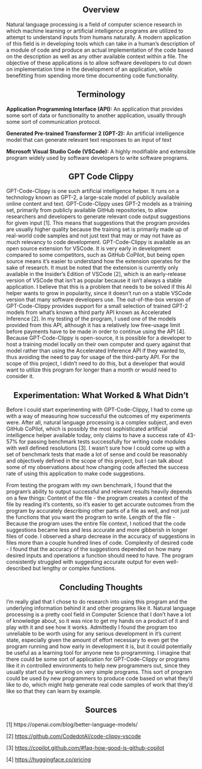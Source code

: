 <h2 align="center"><b>Overview</b></h2>
Natural language processing is a field of computer science research in which machine learning or artificial intelligence programs are utilized to attempt to understand inputs from humans naturally. A modern application of this field is in developing tools which can take in a human’s description of a module of code and produce an actual implementation of the code based on the description as well as any other available context within a file. The objective of these applications is to allow software developers to cut down on implementation time in the development of an application, while benefitting from spending more time documenting code functionality.

<h2 align="center"><b>Terminology</b></h2>
<b>Application Programming Interface (API):</b>
An application that provides some sort of data or functionality to another application, usually through some sort of communication protocol.

<b>Generated Pre-trained Transformer 2 (GPT-2):</b>
An artificial intelligence model that can generate relevant text responses to an input of text

<b>Microsoft Visual Studio Code (VSCode):</b>
A highly modifiable and extensible program widely used by software developers to write software programs.

<h2 align="center"><b>GPT Code Clippy</b></h2>
GPT-Code-Clippy is one such artificial intelligence helper. It runs on a technology known as GPT-2, a large-scale model of publicly available online content and text. GPT-Code-Clippy uses GPT-2 models as a training set, primarily from publicly available GitHub repositories, to allow researchers and developers to generate relevant code output suggestions for given input [1]. This means that suggestions that the program provides are usually higher quality because the training set is primarily made up of real-world code samples and not just text that may or may not have as much relevancy to code development. GPT-Code-Clippy is available as an open source extension for VSCode. It is very early in development compared to some competitors, such as GitHub CoPilot, but being open source means it’s easier to understand how the extension operates for the sake of research. It must be noted that the extension is currently only available in the Insider’s Edition of VSCode [2], which is an early-release version of VSCode that isn’t as popular because it isn’t always a stable application. I believe that this is a problem that needs to be solved if this AI helper wants to grow in popularity, since it doesn’t run on a stable VSCode version that many software developers use. The out-of-the-box version of GPT-Code-Clippy provides support for a small selection of trained GPT-2 models from what’s known a third party API known as Accelerated Inference [2]. In my testing of the program, I used one of the models provided from this API, although it has a relatively low free-usage limit before payments have to be made in order to continue using the API [4]. Because GPT-Code-Clippy is open-source, it is possible for a developer to host a training model locally on their own computer and query against that model rather than using the Accelerated Inference API if they wanted to, thus avoiding the need to pay for usage of the third-party API. For the scope of this project, I didn’t need to do this, but a developer that would want to utilize this program for longer than a month or would need to consider it.

<h2 align="center"><b>Experimentation: What Worked & What Didn’t</b></h2>
Before I could start experimenting with GPT-Code-Clippy, I had to come up with a way of measuring how successful the outcomes of my experiments were. After all, natural language processing is a complex subject, and even GitHub CoPilot, which is possibly the most sophisticated artificial intelligence helper available today, only claims to have a success rate of 43-57% for passing benchmark tests successfully for writing code modules with well defined resolutions [3]. I wasn’t sure how I could come up with a set of benchmark tests that made a lot of sense and could be reasonably and objectively defined in the scope of this project, but I can talk about some of my observations about how changing code affected the success rate of using this application to make code suggestions.

From testing the program with my own benchmark, I found that the program’s ability to output successful and relevant results heavily depends on a few things:
Content of the file - the program creates a context of the file by reading it’s contents, so it’s easier to get accurate outcomes from the program by accurately describing other parts of a file as well, and not just the functions that you want the program to write.
Length of the file - Because the program uses the entire file context, I noticed that the code suggestions became less and less accurate and more gibberish in longer files of code. I observed a sharp decrease in the accuracy of suggestions in files more than a couple hundred lines of code.
Complexity of desired code - I found that the accuracy of the suggestions depended on how many desired inputs and operations a function should need to have. The program consistently struggled with suggesting accurate output for even well-described but lengthy or complex functions.

<h2 align="center">Concluding Thoughts</h2>
I’m really glad that I chose to do research into using this program and the underlying information behind it and other programs like it. Natural language processing is a pretty cool field in Computer Science that I don’t have a lot of knowledge about, so it was nice to get my hands on a product of it and play with it and see how it works. Admittedly I found the program too unreliable to be worth using for any serious development in it’s current state, especially given the amount of effort necessary to even get the program running and how early in development it is, but it could potentially be useful as a learning tool for anyone new to programming. I imagine that there could be some sort of application for GPT-Code-Clippy or programs like it in controlled environments to help new programmers out, since they usually start out by working on very simple programs. This sort of program could be used by new programmers to produce code based on what they’d like to do, which might help generate real code samples of work that they’d like so that they can learn by example. 


<h2 align="center">Sources</h2>
[1] https://openai.com/blog/better-language-models/

[2] https://github.com/CodedotAl/code-clippy-vscode

[3] https://copilot.github.com/#faq-how-good-is-github-copilot

[4] https://huggingface.co/pricing


